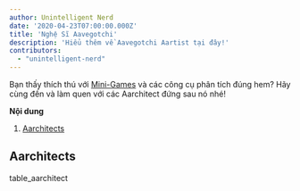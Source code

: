 ```yaml
---
author: Unintelligent Nerd
date: '2020-04-23T07:00:00.000Z'
title: 'Nghệ Sĩ Aavegotchi'
description: 'Hiểu thêm về Aavegotchi Aartist tại đây!'
contributors:
  - "unintelligent-nerd"
---
```


Bạn thấy thích thú với [Mini-Games](/minigames) và các công cụ phân tích đúng hem? Hãy cùng đến và làm quen với các Aarchitect đứng sau nó nhé!

<div class="contentsBox">

**Nội dung**

<ol>
<li><a href=#aarchitects>Aarchitects</a></li>
</ol>

</div>

## Aarchitects

table_aarchitect